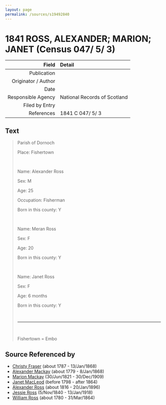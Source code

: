 ```yaml
---
layout: page
permalink: /sources/s19492840
---
```


# 1841 ROSS, ALEXANDER; MARION; JANET (Census 047/ 5/ 3)

Field | Detail
---:|:---
Publication | 
Originator / Author | 
Date | 
Responsible Agency | National Records of Scotland
Filed by Entry | 
References | 1841 C 047/ 5/ 3

## Text

> Parish of Dornoch
>
> Place: Fishertown
>
> <br/>
>
> Name: Alexander Ross
>
> Sex: M
>
> Age: 25
>
> Occupation: Fisherman
>
> Born in this county: Y
>
> <br/>
>
> Name: Meran Ross
>
> Sex: F
>
> Age: 20
>
> Born in this county: Y
>
> <br/>
>
> Name: Janet Ross
>
> Sex: F
>
> Age: 6 months
>
> Born in this county: Y
>
> <br/>
>
> ---
>
> <br/>
>
> Fishertown = Embo
>

## Source Referenced by

* [Christy Fraser](../people/@45275253@-christy-fraser-b1787-d1868-1-13.md) (about 1787 - 13/Jan/1868)
* [Alexander Mackay](../people/@3089092@-alexander-mackay-b1779-d1868-1-8.md) (about 1779 - 8/Jan/1868)
* [Marion Mackay](../people/@78930004@-marion-mackay-b1821-6-30-d1909-12-30.md) (30/Jun/1821 - 30/Dec/1909)
* [Janet MacLeod](../people/@14483646@-janet-macleod-b1798-d1864.md) (before 1798 - after 1864)
* [Alexander Ross](../people/@81387900@-alexander-ross-b1816-d1896-1-20.md) (about 1816 - 20/Jan/1896)
* [Jessie Ross](../people/@60546968@-jessie-ross-b1840-11-5-d1918-1-13.md) (5/Nov/1840 - 13/Jan/1918)
* [William Ross](../people/@39617772@-william-ross-b1780-d1864-3-31.md) (about 1780 - 31/Mar/1864)
